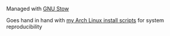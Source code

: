 Managed with [GNU Stow](https://www.gnu.org/software/stow/)

Goes hand in hand with [my Arch Linux install scripts](https://github.com/eleinah/dotfiles/tree/main/common/dot-config/scripts/bash/arch) for system reproducibility
